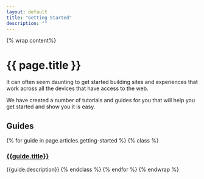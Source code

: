 ```yaml
---
layout: default
title: "Getting Started"
description: ""
---
```

{% wrap content%}

# {{ page.title }}

It can often seem daunting to get started building sites and experiences that work across all the devices that have access to the web.

We have created a number of tutorials and guides for you that will help you get started and show you it is easy.

## Guides

{% for guide in page.articles.getting-started %}
{% class %}
### [{{guide.title}}]({{site.baseurl}}/{{guide.url}})
{{guide.description}}
{% endclass %}
{% endfor %}
{% endwrap %}
